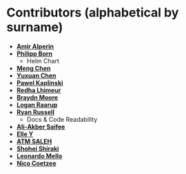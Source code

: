 # Contributors (alphabetical by surname)

* **[Amir Alperin](https://github.com/iko1)**
* **[Philipp Born](https://github.com/tamcore)**
  * Helm Chart
* **[Meng Chen](https://github.com/matchyc)**
* **[Yuxuan Chen](https://github.com/YuxuanChen98)**
* **[Pawel Kaplinski](https://github.com/pawelKapl)**
* **[Redha Lhimeur](https://github.com/redhal)**
* **[Braydn Moore](https://github.com/braydnm)**
* **[Logan Raarup](https://github.com/logandk)**
* **[Ryan Russell](https://github.com/ryanrussell)**
  * Docs & Code Readability
* **[Ali-Akber Saifee](https://github.com/alisaifee)**
* **[Elle Y](https://github.com/inohime)**
* **[ATM SALEH](https://github.com/ATM-SALEH)**
* **[Shohei Shiraki](https://github.com/highpon)**
* **[Leonardo Mello](https://github.com/lsvmello)**
* **[Nico Coetzee](https://github.com/nicc777)**
